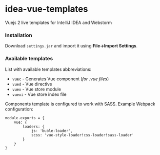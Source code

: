 # idea-vue-templates
Vuejs 2 live templates for IntelliJ IDEA and Webstorm

### Installation
Download `settings.jar` and import it using **File->Import Settings**.

### Available templates
List with available templates abbreviations:

* `vuec` - Generates Vue component (_for .vue files_)
* `vued` - Vue directive
* `vuex` - Vue store module
* `vuexi` - Vue store index file

Components template is configured to work with SASS. Example Webpack configuration:

```
module.exports = {
	vue: {
		loaders: {
			js: 'buble-loader',
			scss: 'vue-style-loader!css-loader!sass-loader'
		}
	}
}
```